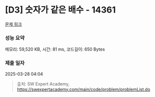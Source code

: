 # [D3] 숫자가 같은 배수 - 14361 

[문제 링크](https://swexpertacademy.com/main/code/problem/problemDetail.do?contestProbId=AYCnY9Kqu6YDFARx) 

### 성능 요약

메모리: 59,520 KB, 시간: 81 ms, 코드길이: 650 Bytes

### 제출 일자

2025-03-28 04:04



> 출처: SW Expert Academy, https://swexpertacademy.com/main/code/problem/problemList.do